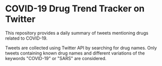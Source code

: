 # COVID-19 Drug Trend Tracker on Twitter
This repository provides a daily summary of tweets mentioning drugs related to COVID-19. 

Tweets are collected using Twitter API by searching for drug names. 
Only tweets containing known drug names and different variations of the keywords "COVID-19" or "SARS" are considered.
